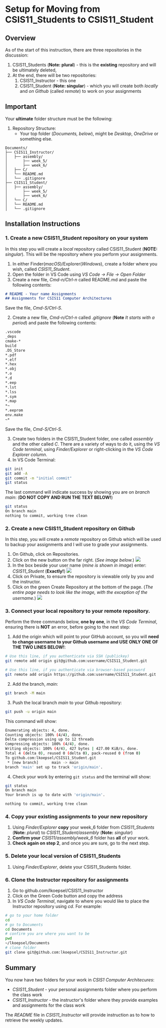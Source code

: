 # Setup for Moving from CSIS11_Students to CSIS11_Student

## Overview
As of the start of this instruction, there are three repositories in the discussion:
1. CSIS11_Students (**Note: plural**) - this is the **existing** repository and will be ultimately deleted,
2. At the end, there will be two repositories:
   1. CSIS11_Instructor - this one
   2. CSIS11_Student (**Note: singular**) - which you will create both *locally* and *on Github* (called *remote*) to work on your assignments

## Important
Your **ultimate** folder structure must be the following:
1. Repository Structure:
   - Your top folder (*Documents, below*), might be *Desktop*, *OneDrive* or something else.
```
Documents/
├── CSIS11_Instructor/
│   ├── assembly/
│       ├── week_5/
│       ├── week_6/
│   ├── C/
│   └── README.md
│   └── .gitignore
├── CSIS11_Student/
│   ├── assembly/
│       ├── week_5/
│       ├── week_6/
│   └── C/
│   └── README.md
│   └── .gitignore
```


## Installation Instructions
### 1. Create a new CSIS11_Student repository on your system

In this step you will create a *local* repository called CSIS11_Student (**NOTE:** *singular*). This will be the repository where you perform your assignments.

1. In either Finder(*macOS*)/Explorer(*Windows*), create a folder where you wish, called *CSIS11_Student*.
2. Open the folder in VS Code using *VS Code -> File -> Open Folder*
2. Create a new file, *Cmd-n/Ctrl-n* called README.md and paste the following contents:
```md
# README - Your name Assignments
## Assignments for CSIS11 Computer Architectures
```
Save the file, *Cmd-S/Ctrl-S*.

2. Create a new file, *Cmd-n/Ctrl-n* called *.gitignore* (**Note** *It starts with a period*) and paste the following contents:
```md
.vscode
_deps
cmake-*
build
.DS_Store
*.pdf
*.elf
*.hex
*.obj
*.o
*.d
*.eep
*.lst
*.lss
*.sym
*.map
*~
*.eeprom
env.make
~*
```
Save the file, *Cmd-S/Ctrl-S*.

3. Create two folders in the CSIS11_Student folder, one called *assembly* and the other called *C*. There are a variety of ways to do it, using the *VS Code terminal*, using *Finder/Explorer* or right-clicking in the *VS Code Explorer column*.
3. In VS Code Terminal:
```bash
git init
git add -A
git commit -m "initial commit"
git status
```
The last command will indicate success by showing you are on *branch main*: (**DO NOT COPY AND RUN THE TEXT BELOW!**)
```bash
git status
On branch main
nothing to commit, working tree clean
```
### 2. Create a new CSIS11_Student repository on Github
In this step, you will create a *remote* repository on Github which will be used to backup your assignments and I will use to grade your assignments.

1. On Github, click on Repositories.
2. Click on the new button on the far right. (*See image below.*)
 ![](./static/github_new.png)
3. In the box beside your user name (*mine is shown in image*) enter: *CSIS11_Student*  (**Exactly!**)
 ![](./static/github_name.png)
4. Click on Private, to ensure the repository is viewable only by you and the instructor.
4. Click on the green Create Repository at the bottom of the page. (*The entire page needs to look like the image, with the exception of the username.*)
 ![](./static/github_create.png)

### 3. Connect your local repository to your remote repository.

Perform the three commands below, **one by one**, in the *VS Code Terminal*, ensuring there is **NOT** an error, before going to the next step:
   1. Add the origin which will point to *your* GitHub account, so you will **need to change username to your Github username and USE ONLY ONE OF THE TWO LINES BELOW!**:

```bash
# Use this line, if you authenticate via SSH (publickey)
git remote add origin git@github.com:username/CSIS11_Student.git

# Use this line, if you authenticate via browser-based password
git remote add origin https://github.com:username/CSIS11_Student.git
```

   2. Add the branch, *main*:
```bash
git branch -M main
```

   3. Push the local branch *main* to your Github repository:
```bash
git push -u origin main
```
This command will show:
```bash
Enumerating objects: 4, done.
Counting objects: 100% (4/4), done.
Delta compression using up to 12 threads
Compressing objects: 100% (4/4), done.
Writing objects: 100% (4/4), 427 bytes | 427.00 KiB/s, done.
Total 4 (delta 0), reused 0 (delta 0), pack-reused 0 (from 0)
To github.com:lkoepsel/CSIS11_Student.git
 * [new branch]      main -> main
branch 'main' set up to track 'origin/main'.
```
   4. Check your work by entering ```git status``` and the terminal will show:
```bash
git status
On branch main
Your branch is up to date with 'origin/main'.

nothing to commit, working tree clean
```

### 4. Copy your existing assignments to your new repository
1. Using *Finder/Explorer* **copy** your week_6 folder from *CSIS11_Students* (**Note:** *plural*) to *CSIS11_Student/assembly*  (**Note:** *singular*)
2. **Confirm your** *CSIS11/assembly/week_6* folder has **all** of your work.
3. **Check again on step 2**, and once you are sure, go to the next step.

### 5. Delete your local version of CSIS11_Students
   1. Using *Finder/Explorer*, delete your CSIS11_Students folder.


### 6. Clone the Instructor repository for assignments
1. Go to github.com/lkoepsel/CSIS11_Instructor
2. Click on the Green Code button and copy the address
3. In *VS Code Terminal*, navigate to where you would like to place the Instructor repository using *cd*. For example:
```bash
# go to your home folder
cd
# go to Documents
cd Documents
# confirm you are where you want to be
pwd
~/lkoepsel/Documents
# clone folder
git clone git@github.com:lkoepsel/CSIS11_Instructor.git
```

## Summary

You now have two folders for your work in *CSIS1 Computer Architecures*:

* *CSIS11_Student* - your personal assignments folder where you perform the class work
* *CSIS11_Instructor* - the instructor's folder where they provide examples and assignments for the class work

The *README* file in *CSIS11_Instructor* will provide instruction as to how to retrieve the weekly updates.